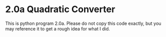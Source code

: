 # 2.0a Quadratic Converter
This is python program 2.0a. Please do not copy this code exactly, but you may reference it to get a rough idea for what I did.
